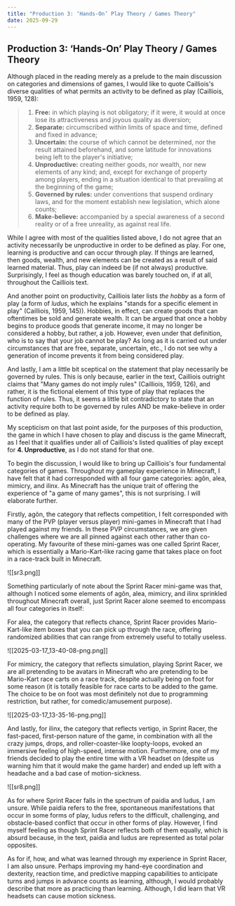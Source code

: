 ```yaml
---
title: "Production 3: ‘Hands-On’ Play Theory / Games Theory"
date: 2025-09-29
---
```

## Production 3: ‘Hands-On’ Play Theory / Games Theory

Although placed in the reading merely as a prelude to the main discussion on categories and dimensions of games, I would like to quote Cailliois's diverse qualities of what permits an activity to be defined as play (Cailliois, 1959, 128):

> 1. **Free:** in which playing is not obligatory; if it were, it would at once lose its attractiveness and joyous quality as diversion;
> 2. **Separate:** circumscribed within limits of space and time, defined and fixed in advance;
> 3. **Uncertain:** the course of which cannot be determined, nor the result attained beforehand, and some latitude for innovations being left to the player's initiative;
> 4. **Unproductive:** creating neither goods, nor wealth, nor new elements of any kind; and, except for exchange of property among players, ending in a situation identical to that prevailing at the beginning of the game;
> 5. **Governed by rules:** under conventions that suspend ordinary laws, and for the moment establish new legislation, which alone counts;
> 6. **Make-believe:** accompanied by a special awareness of a second reality or of a free unreality, as against real life.

While I agree with most of the qualities listed above, I do not agree that an activity necessarily be unproductive in order to be defined as play. For one, learning is productive and can occur through play. If things are learned, then goods, wealth, and new elements can be created as a result of said learned material. Thus, play can indeed be (if not always) productive. Surprisingly, I feel as though education was barely touched on, if at all, throughout the Cailliois text. 

And another point on productivity, Cailliois later lists *the hobby* as a form of play (a form of *ludus*, which he explains "stands for a specific element in play" (Cailliois, 1959, 145)). Hobbies, in effect, can create goods that can oftentimes be sold and generate wealth. It can be argued that once a hobby begins to produce goods that generate income, it may no longer be considered a hobby, but rather, a job. However, even under that definition, who is to say that your job cannot be play? As long as it is carried out under circumstances that are free, separate, uncertain, etc., I do not see why a generation of income prevents it from being considered play.

And lastly, I am a little bit sceptical on the statement that play necessarily be governed by rules. This is only because, earlier in the text, Cailliois outright claims that "Many games do not imply rules" (Cailliois, 1959, 126), and rather, it is the fictional element of this type of play that replaces the function of rules. Thus, it seems a little bit contradictory to state that an activity require both to be governed by rules AND be make-believe in order to be defined as play.

My scepticism on that last point aside, for the purposes of this production, the game in which I have chosen to play and discuss is the game Minecraft, as I feel that it qualifies under all of Cailliois's listed qualities of play except for **4. Unproductive**, as I do not stand for that one. 

To begin the discussion, I would like to bring up Cailliois's four fundamental categories of games. Throughout my gameplay experience in Minecraft, I have felt that it had corresponded with all four game categories: agôn, alea, mimicry, and ilinx. As Minecraft has the unique trait of offering the experience of "a game of many games", this is not surprising. I will elaborate further.

Firstly, agôn, the category that reflects competition, I felt corresponded with many of the PVP (player versus player) mini-games in Minecraft that I had played against my friends. In these PVP circumstances, we are given challenges where we are all pinned against each other rather than co-operating. My favourite of these mini-games was one called Sprint Racer, which is essentially a Mario-Kart-like racing game that takes place on foot in a race-track built in Minecraft.

![[sr3.png]]

Something particularly of note about the Sprint Racer mini-game was that, although I noticed some elements of agôn, alea, mimicry, and ilinx sprinkled throughout Minecraft overall, just Sprint Racer alone seemed to encompass all four categories in itself: 

For alea, the category that reflects chance, Sprint Racer provides Mario-Kart-like item boxes that you can pick up through the race, offering randomized abilities that can range from extremely useful to totally useless. 

![[2025-03-17_13-40-08-png.png]]

For mimicry, the category that reflects simulation, playing Sprint Racer, we are all pretending to be avatars in Minecraft who are pretending to be Mario-Kart race carts on a race track, despite actually being on foot for some reason (it is totally feasible for race carts to be added to the game. The choice to be on foot was most definitely not due to programming restriction, but rather, for comedic/amusement purpose).

![[2025-03-17_13-35-16-png.png]]

And lastly, for ilinx, the category that reflects vertigo, in Sprint Racer, the fast-paced, first-person nature of the game, in combination with all the crazy jumps, drops, and roller-coaster-like loopty-loops, evoked an immersive feeling of high-speed, intense motion. Furthermore, one of my friends decided to play the entire time with a VR headset on (despite us warning him that it would make the game harder) and ended up left with a headache and a bad case of motion-sickness.

![[sr8.png]]

As for where Sprint Racer falls in the spectrum of paidia and ludus, I am unsure. While paidia refers to the free, spontaneous manifestations that occur in some forms of play, ludus refers to the difficult, challenging, and obstacle-based conflict that occur in other forms of play. However, I find myself feeling as though Sprint Racer reflects both of them equally, which is absurd because, in the text, paidia and ludus are represented as total polar opposites.

As for if, how, and what was learned through my experience in Sprint Racer, I am also unsure. Perhaps improving my hand-eye coordination and dexterity, reaction time, and predictive mapping capabilities to anticipate turns and jumps in advance counts as learning, although, I would probably describe that more as practicing than learning. Although, I did learn that VR headsets can cause motion sickness.